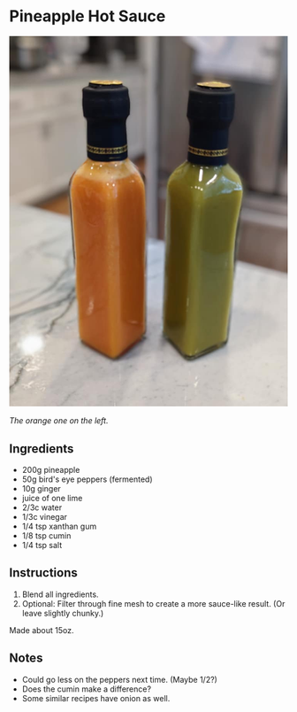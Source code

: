 Pineapple Hot Sauce
===================

![hot sauce](photos/hot_sauce.jpg)

*The orange one on the left.*

Ingredients
-----------
- 200g pineapple
- 50g bird's eye peppers (fermented)
- 10g ginger
- juice of one lime
- 2/3c water
- 1/3c vinegar 
- 1/4 tsp xanthan gum
- 1/8 tsp cumin
- 1/4 tsp salt

Instructions
------------

1. Blend all ingredients.
2. Optional: Filter through fine mesh to create a more sauce-like result.  (Or leave slightly chunky.)

Made about 15oz.

Notes
-----
- Could go less on the peppers next time.  (Maybe 1/2?)
- Does the cumin make a difference?
- Some similar recipes have onion as well.
